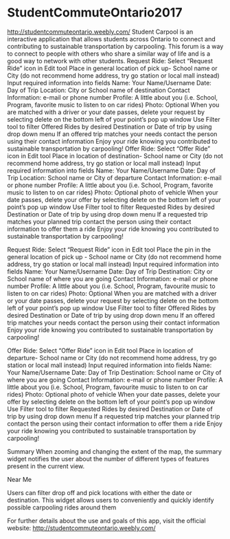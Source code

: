 # StudentCommuteOntario2017
http://studentcommuteontario.weebly.com/
Student Carpool is an interactive application that allows students across Ontario to connect and contributing to sustainable transportation by carpooling. This forum is a way to connect to people with others who share a similar way of life and is a good way to network with other students.   Request Ride: Select “Request Ride” icon in Edit tool Place in general location of pick up- School name or City (do not recommend home address, try go station or local mall instead) Input required information into fields  Name: Your Name/Username Date: Day of Trip Location: City or School name of destination Contact Information: e-mail or phone number Profile: A little about you (i.e. School, Program, favorite music to listen to on car rides) Photo: Optional  When you are matched with a driver or your date passes, delete your request by selecting delete on the bottom left of your point’s pop up window Use Filter tool to filter Offered Rides by desired Destination or Date of trip by using drop down menu If an offered trip matches your needs contact the person using their contact information Enjoy your ride knowing you contributed to sustainable transportation by carpooling!  Offer Ride: Select “Offer Ride” icon in Edit tool Place in location of destination- School name or City (do not recommend home address, try go station or local mall instead) Input required information into fields Name: Your Name/Username Date: Day of Trip Location: School name or City of departure  Contact Information: e-mail or phone number Profile: A little about you (i.e. School, Program, favorite music to listen to on car rides) Photo: Optional photo of vehicle When your date passes, delete your offer by selecting delete on the bottom left of your point’s pop up window Use Filter tool to filter Requested Rides by desired Destination or Date of trip by using drop down menu If a requested trip matches your planned trip contact the person using their contact information to offer them a ride  Enjoy your ride knowing you contributed to sustainable transportation by carpooling!

Request Ride:
Select “Request Ride” icon in Edit tool
Place the pin in the general location of pick up - School name or City (do not recommend home address, try go station or local mall instead)
Input required information into fields 
Name: Your Name/Username
Date: Day of Trip
Destination: City or School name of where you are going
Contact Information: e-mail or phone number
Profile: A little about you (i.e. School, Program, favourite music to listen to on car rides)
Photo: Optional
When you are matched with a driver or your date passes, delete your request by selecting delete on the bottom left of your point’s pop up window
Use Filter tool to filter Offered Rides by desired Destination or Date of trip by using drop down menu
If an offered trip matches your needs contact the person using their contact information
Enjoy your ride knowing you contributed to sustainable transportation by carpooling!

Offer Ride:
Select “Offer Ride” icon in Edit tool
Place in location of departure- School name or City (do not recommend home address, try go station or local mall instead)
Input required information into fields
Name: Your Name/Username
Date: Day of Trip
Destination: School name or City of where you are going
Contact Information: e-mail or phone number
Profile: A little about you (i.e. School, Program, favourite music to listen to on car rides)
Photo: Optional photo of vehicle
When your date passes, delete your offer by selecting delete on the bottom left of your point’s pop up window
Use Filter tool to filter Requested Rides by desired Destination or Date of trip by using drop down menu
If a requested trip matches your planned trip contact the person using their contact information to offer them a ride 
Enjoy your ride knowing you contributed to sustainable transportation by carpooling!

Summary
When zooming and changing the extent of the map, the summary widget notifies the user about the number of different types of features present in the current view. 

Near Me

Users can filter drop off and pick locations with either the date or destination. This widget allows users to conveniently and quickly identify possible carpooling rides around them

For further details about the use and goals of this app, visit the official website:
http://studentcommuteontario.weebly.com/

